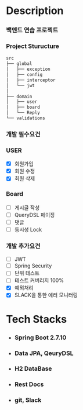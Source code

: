 # Description

### 백엔드 연습 프로젝트


### Project Sturucture

```bash
src
├── global 
│   ├── exception
│   ├── config
│   ├── interceptor
│   └── jwt
│  
├── domain
│   ├── user
│   ├── board
│   └── Reply
└── validations
```


### 개발 필수요건

### USER
- [x] 회원가입
- [x] 회원 수정
- [x] 회원 삭제

### Board
- [ ] 게시글 작성
- [ ] QueryDSL 페이징
- [ ] 댓글
- [ ] 동시성 Lock

### 개발 추가요건
- [ ] JWT
- [ ] Spring Security
- [ ] 단위 테스트
- [ ] 테스트 커버리지 100%
- [x] 예외처리
- [x] SLACK을 통한 에러 모니터링

# Tech Stacks
- ### Spring Boot 2.7.10
- ### Data JPA, QeuryDSL
- ### H2 DataBase
- ### Rest Docs
- ### git, Slack

